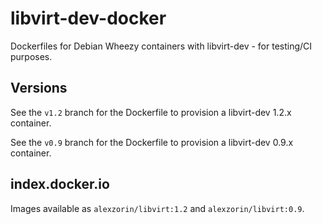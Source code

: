 # libvirt-dev-docker

Dockerfiles for Debian Wheezy containers with libvirt-dev - for testing/CI purposes.

## Versions

See the `v1.2` branch for the Dockerfile to provision a libvirt-dev 1.2.x container.

See the `v0.9` branch for the Dockerfile to provision a libvirt-dev 0.9.x container.

## index.docker.io

Images available as `alexzorin/libvirt:1.2` and `alexzorin/libvirt:0.9`.
